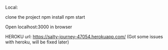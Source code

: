 Local:

clone the project
npm install
npm start

Open localhost:3000 in browser

HEROKU url: https://salty-journey-47054.herokuapp.com/
(Got some issues with heroku, will be fixed later)